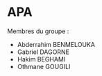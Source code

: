 # APA

Membres du groupe :
- Abderrahim BENMELOUKA
- Gabriel DAGORNE
- Hakim BEGHAMI
- Othmane GOUGILI
